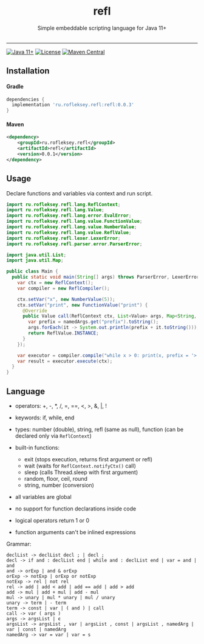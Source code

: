 <h1 align="center">refl</h1>
<p align="center">
      Simple embeddable scripting language for Java 11+<br><br>
</p>

--------

[![Java 11+](https://img.shields.io/badge/java-11-4c7e9f.svg)](http://java.oracle.com)
[![License](https://img.shields.io/badge/license-MIT-4c7e9f.svg)](https://raw.githubusercontent.com/rofleksey/refl/main/LICENSE.txt)
[![Maven Central](https://img.shields.io/maven-central/v/ru.rofleksey.refl/refl)](https://central.sonatype.com/artifact/ru.rofleksey.refl/refl)

## Installation

#### Gradle

```groovy
dependencies {
  implementation 'ru.rofleksey.refl:refl:0.0.3'
}
```

#### Maven

```xml
<dependency>
    <groupId>ru.rofleksey.refl</groupId>
    <artifactId>refl</artifactId>
    <version>0.0.1</version>
</dependency>
```

## Usage

Declare functions and variables via context and run script.

```java
import ru.rofleksey.refl.lang.ReflContext;
import ru.rofleksey.refl.lang.Value;
import ru.rofleksey.refl.lang.error.EvalError;
import ru.rofleksey.refl.lang.value.FunctionValue;
import ru.rofleksey.refl.lang.value.NumberValue;
import ru.rofleksey.refl.lang.value.ReflValue;
import ru.rofleksey.refl.lexer.LexerError;
import ru.rofleksey.refl.parser.error.ParserError;

import java.util.List;
import java.util.Map;

public class Main {
  public static void main(String[] args) throws ParserError, LexerError, EvalError {
    var ctx = new ReflContext();
    var compiler = new ReflCompiler();

    ctx.setVar("x", new NumberValue(5));
    ctx.setVar("print", new FunctionValue("print") {
      @Override
      public Value call(ReflContext ctx, List<Value> args, Map<String, Value> namedArgs) {
        var prefix = namedArgs.get("prefix").toString();
        args.forEach(it -> System.out.println(prefix + it.toString()));
        return ReflValue.INSTANCE;
      }
    });

    var executor = compiler.compile("while x > 0: print(x, prefix = '>'); x = x - 1; end;");
    var result = executor.execute(ctx);
  }
}
```

## Language

* operators: +, -, *, /, =, ==, <, >, &, |, !
* keywords: if, while, end
* types: number (double), string, refl (same as null), function (can be declared only via `ReflContext`)
* built-in functions:
  * exit (stops execution, returns first argument or refl)
  * wait (waits for `ReflContext.notifyCtx()` call)
  * sleep (calls Thread.sleep with first argument)
  * random, floor, ceil, round
  * string, number (conversion)

* all variables are global
* no support for function declarations inside code
* logical operators return 1 or 0
* function arguments can't be inlined expressions

Grammar:

```
declList -> declList decl ; | decl ;
decl -> if and : declList end | while and : declList end | var = and | and
and -> orExp | and & orExp
orExp -> notExp | orExp or notExp
notExp -> rel | not rel
rel -> add | add < add | add == add | add > add
add -> mul | add + mul | add - mul
mul -> unary | mul * unary | mul / unary
unary -> term | - term
term -> const | var | ( and ) | call
call -> var ( args )
args -> argsList | ϵ
argsList -> argsList , var | argsList , const | argsList , namedArg | var | const | namedArg
namedArg -> var = var | var = s
```
